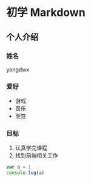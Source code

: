 # 初学 Markdown
## 个人介绍
### 姓名
yangdwx
### 爱好
* 游戏
* 音乐
* 烹饪

### 目标
1. 认真学完课程
2. 找到前端相关工作


```javascript
var a = 1
console.log(a)
```
